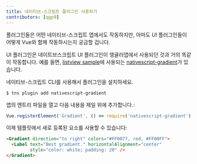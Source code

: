 ```yaml
---
title: 네이티브-스크립트 플러그인 사용하기
contributors: [qgp9]
---
```


플러그인들은 어떤 네이티브-스크립트 앱에서도 작동하지만, 아마도 *UI* 플러그인들이 어떻게 Vue와 함께 작동하시는지 궁금할 겁니다.

UI 플러그인은 네이트브스크립트 UI 플러그인이 앵귤러앱에서 사용되던 것과 거의 똑같이 작동합니다.
예를 들면, [listview sample](https://github.com/rigor789/nativescript-vue/tree/master/samples/app/app-with-list-view.js)에 사용되는 [nativescript-gradient](https://github.com/EddyVerbruggen/nativescript-gradient)가 있습니다.

네이티브-스크립트 CLI를 사용해서 플러그인을 설치하세요.

```shell
$ tns plugin add nativescript-gradient
```

앱의 엔트리 파일을 열고 다음 내용을 제일 위에 추가합니다.:

```js
Vue.registerElement('Gradient', () => require('nativescript-gradient').Gradient)
```

이제 템플릿에서 새로 등록된 요소를 사용할 수 있습니다:

```html
<Gradient direction="to right" colors="#FF0077, red, #FF00FF">
  <Label text="Best gradient." horizontalAlignment="center"
         style="color: white; padding: 20" />
</Gradient>
```
